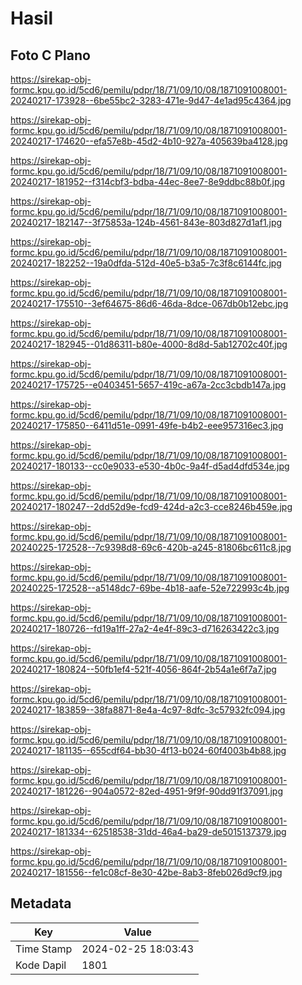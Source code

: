 # Hasil

## Foto C Plano

https://sirekap-obj-formc.kpu.go.id/5cd6/pemilu/pdpr/18/71/09/10/08/1871091008001-20240217-173928--6be55bc2-3283-471e-9d47-4e1ad95c4364.jpg

https://sirekap-obj-formc.kpu.go.id/5cd6/pemilu/pdpr/18/71/09/10/08/1871091008001-20240217-174620--efa57e8b-45d2-4b10-927a-405639ba4128.jpg

https://sirekap-obj-formc.kpu.go.id/5cd6/pemilu/pdpr/18/71/09/10/08/1871091008001-20240217-181952--f314cbf3-bdba-44ec-8ee7-8e9ddbc88b0f.jpg

https://sirekap-obj-formc.kpu.go.id/5cd6/pemilu/pdpr/18/71/09/10/08/1871091008001-20240217-182147--3f75853a-124b-4561-843e-803d827d1af1.jpg

https://sirekap-obj-formc.kpu.go.id/5cd6/pemilu/pdpr/18/71/09/10/08/1871091008001-20240217-182252--19a0dfda-512d-40e5-b3a5-7c3f8c6144fc.jpg

https://sirekap-obj-formc.kpu.go.id/5cd6/pemilu/pdpr/18/71/09/10/08/1871091008001-20240217-175510--3ef64675-86d6-46da-8dce-067db0b12ebc.jpg

https://sirekap-obj-formc.kpu.go.id/5cd6/pemilu/pdpr/18/71/09/10/08/1871091008001-20240217-182945--01d86311-b80e-4000-8d8d-5ab12702c40f.jpg

https://sirekap-obj-formc.kpu.go.id/5cd6/pemilu/pdpr/18/71/09/10/08/1871091008001-20240217-175725--e0403451-5657-419c-a67a-2cc3cbdb147a.jpg

https://sirekap-obj-formc.kpu.go.id/5cd6/pemilu/pdpr/18/71/09/10/08/1871091008001-20240217-175850--6411d51e-0991-49fe-b4b2-eee957316ec3.jpg

https://sirekap-obj-formc.kpu.go.id/5cd6/pemilu/pdpr/18/71/09/10/08/1871091008001-20240217-180133--cc0e9033-e530-4b0c-9a4f-d5ad4dfd534e.jpg

https://sirekap-obj-formc.kpu.go.id/5cd6/pemilu/pdpr/18/71/09/10/08/1871091008001-20240217-180247--2dd52d9e-fcd9-424d-a2c3-cce8246b459e.jpg

https://sirekap-obj-formc.kpu.go.id/5cd6/pemilu/pdpr/18/71/09/10/08/1871091008001-20240225-172528--7c9398d8-69c6-420b-a245-81806bc611c8.jpg

https://sirekap-obj-formc.kpu.go.id/5cd6/pemilu/pdpr/18/71/09/10/08/1871091008001-20240225-172528--a5148dc7-69be-4b18-aafe-52e722993c4b.jpg

https://sirekap-obj-formc.kpu.go.id/5cd6/pemilu/pdpr/18/71/09/10/08/1871091008001-20240217-180726--fd19a1ff-27a2-4e4f-89c3-d716263422c3.jpg

https://sirekap-obj-formc.kpu.go.id/5cd6/pemilu/pdpr/18/71/09/10/08/1871091008001-20240217-180824--50fb1ef4-521f-4056-864f-2b54a1e6f7a7.jpg

https://sirekap-obj-formc.kpu.go.id/5cd6/pemilu/pdpr/18/71/09/10/08/1871091008001-20240217-183859--38fa8871-8e4a-4c97-8dfc-3c57932fc094.jpg

https://sirekap-obj-formc.kpu.go.id/5cd6/pemilu/pdpr/18/71/09/10/08/1871091008001-20240217-181135--655cdf64-bb30-4f13-b024-60f4003b4b88.jpg

https://sirekap-obj-formc.kpu.go.id/5cd6/pemilu/pdpr/18/71/09/10/08/1871091008001-20240217-181226--904a0572-82ed-4951-9f9f-90dd91f37091.jpg

https://sirekap-obj-formc.kpu.go.id/5cd6/pemilu/pdpr/18/71/09/10/08/1871091008001-20240217-181334--62518538-31dd-46a4-ba29-de5015137379.jpg

https://sirekap-obj-formc.kpu.go.id/5cd6/pemilu/pdpr/18/71/09/10/08/1871091008001-20240217-181556--fe1c08cf-8e30-42be-8ab3-8feb026d9cf9.jpg


## Metadata

| Key        | Value               |
| ---------- | ------------------- |
| Time Stamp | 2024-02-25 18:03:43 |
| Kode Dapil | 1801                |



